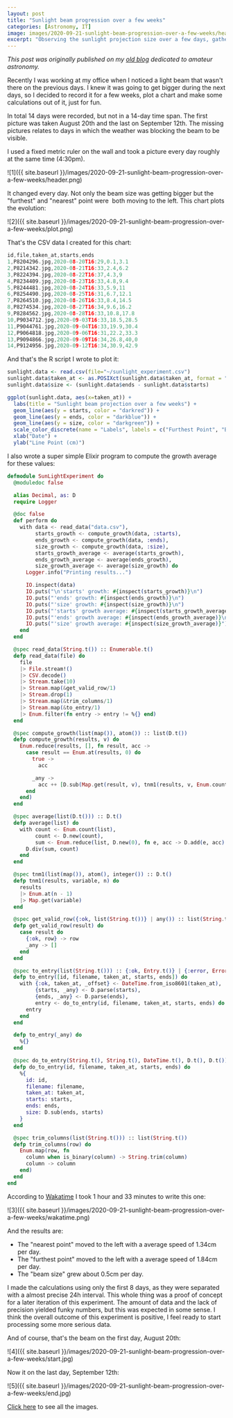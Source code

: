 ```yaml
---
layout: post
title: "Sunlight beam progression over a few weeks"
categories: [Astronomy, IT]
image: images/2020-09-21-sunlight-beam-progression-over-a-few-weeks/header.png
excerpt: "Observing the sunlight projection size over a few days, gathering data and later processing it."
---
```


*This post was originally published on my [old blog](https://boredprogrammer.postach.io/post/sunlight-beam-progression-over-a-few-weeks) dedicated to amateur astronomy.*

Recently I was working at my office when I noticed a light beam that wasn't there on the previous days. I knew it was going to get bigger during the next days, so I decided to record it for a few weeks, plot a chart and make some calculations out of it, just for fun.

In total 14 days were recorded, but not in a 14-day time span. The first picture was taken August 20th and the last on September 12th. The missing pictures relates to days in which the weather was blocking the beam to be visible.

I used a fixed metric ruler on the wall and took a picture every day roughly at the same time (4:30pm).

![1]({{ site.baseurl }}/images/2020-09-21-sunlight-beam-progression-over-a-few-weeks/header.png)

It changed every day. Not only the beam size was getting bigger but the "furthest" and "nearest" point were  both moving to the left. This chart plots the evolution:

![2]({{ site.baseurl }}/images/2020-09-21-sunlight-beam-progression-over-a-few-weeks/plot.png)

That's the CSV data I created for this chart:
```c++
id,file,taken_at,starts,ends
1,P8204296.jpg,2020-08-20T16:29,0.1,3.1
2,P8214342.jpg,2020-08-21T16:33,2.4,6.2
3,P8224394.jpg,2020-08-22T16:37,4.3,9
4,P8234409.jpg,2020-08-23T16:33,4.8,9.4
5,P8244481.jpg,2020-08-24T16:33,5.9,11
6,P8254490.jpg,2020-08-25T16:31,6.7,12.1
7,P8264510.jpg,2020-08-26T16:33,8.4,14.5
8,P8274534.jpg,2020-08-27T16:34,9.6,16.2
9,P8284562.jpg,2020-08-28T16:33,10.8,17.8
10,P9034712.jpg,2020-09-03T16:33,18.5,28.5
11,P9044761.jpg,2020-09-04T16:33,19.9,30.4
12,P9064818.jpg,2020-09-06T16:31,22.2,33.3
13,P9094866.jpg,2020-09-09T16:34,26.8,40,0
14,P9124956.jpg,2020-09-12T16:34,30.9,42.9
```

And that's the R script I wrote to plot it:
```r
sunlight.data <- read.csv(file="~/sunlight_experiment.csv")
sunlight.data$taken_at <- as.POSIXct(sunlight.data$taken_at, format = "%Y-%m-%dT%H:%M", tz = "America/Maceio")
sunlight.data$size <- (sunlight.data$ends - sunlight.data$starts)

ggplot(sunlight.data, aes(x=taken_at)) +
  labs(title = "Sunlight beam projection over a few weeks") +
  geom_line(aes(y = starts, color = "darkred")) +
  geom_line(aes(y = ends, color = "darkblue")) +
  geom_line(aes(y = size, color = "darkgreen")) +
  scale_color_discrete(name = "Labels", labels = c("Furthest Point", "Beam Size", "Nearest Point")) +
  xlab("Date") +
  ylab("Line Point (cm)")
```

I also wrote a super simple Elixir program to compute the growth average for these values:
```elixir
defmodule SunLightExperiment do
  @moduledoc false

  alias Decimal, as: D
  require Logger

  @doc false
  def perform do
    with data <- read_data("data.csv"),
         starts_growth <- compute_growth(data, :starts),
         ends_growth <- compute_growth(data, :ends),
         size_growth <- compute_growth(data, :size),
         starts_growth_average <- average(starts_growth),
         ends_growth_average <- average(ends_growth),
         size_growth_average <- average(size_growth) do
      Logger.info("Printing results...")

      IO.inspect(data)
      IO.puts("\n'starts' growth: #{inspect(starts_growth)}\n")
      IO.puts("'ends' growth: #{inspect(ends_growth)}\n")
      IO.puts("'size' growth: #{inspect(size_growth)}\n")
      IO.puts("'starts' growth average: #{inspect(starts_growth_average)}\n")
      IO.puts("'ends' growth average: #{inspect(ends_growth_average)}\n")
      IO.puts("'size' growth average: #{inspect(size_growth_average)}")
    end
  end

  @spec read_data(String.t()) :: Enumerable.t()
  defp read_data(file) do
    file
    |> File.stream!()
    |> CSV.decode()
    |> Stream.take(10)
    |> Stream.map(&get_valid_row/1)
    |> Stream.drop(1)
    |> Stream.map(&trim_columns/1)
    |> Stream.map(&to_entry/1)
    |> Enum.filter(fn entry -> entry != %{} end)
  end

  @spec compute_growth(list(map()), atom()) :: list(D.t())
  defp compute_growth(results, v) do
    Enum.reduce(results, [], fn result, acc ->
      case result == Enum.at(results, 0) do
        true ->
          acc

        _any ->
          acc ++ [D.sub(Map.get(result, v), tnm1(results, v, Enum.count(acc) + 1))]
      end
    end)
  end

  @spec average(list(D.t())) :: D.t()
  defp average(list) do
    with count <- Enum.count(list),
         count <- D.new(count),
         sum <- Enum.reduce(list, D.new(0), fn e, acc -> D.add(e, acc) end) do
      D.div(sum, count)
    end
  end

  @spec tnm1(list(map()), atom(), integer()) :: D.t()
  defp tnm1(results, variable, n) do
    results
    |> Enum.at(n - 1)
    |> Map.get(variable)
  end

  @spec get_valid_row({:ok, list(String.t())} | any()) :: list(String.t())
  defp get_valid_row(result) do
    case result do
      {:ok, row} -> row
      _any -> []
    end
  end

  @spec to_entry(list(String.t())) :: {:ok, Entry.t()} | {:error, Error.t()}
  defp to_entry([id, filename, taken_at, starts, ends]) do
    with {:ok, taken_at, _offset} <- DateTime.from_iso8601(taken_at),
         {starts, _any} <- D.parse(starts),
         {ends, _any} <- D.parse(ends),
         entry <- do_to_entry(id, filename, taken_at, starts, ends) do
      entry
    end
  end

  defp to_entry(_any) do
    %{}
  end

  @spec do_to_entry(String.t(), String.t(), DateTime.t(), D.t(), D.t()) :: map()
  defp do_to_entry(id, filename, taken_at, starts, ends) do
    %{
      id: id,
      filename: filename,
      taken_at: taken_at,
      starts: starts,
      ends: ends,
      size: D.sub(ends, starts)
    }
  end

  @spec trim_columns(list(String.t())) :: list(String.t())
  defp trim_columns(row) do
    Enum.map(row, fn
      column when is_binary(column) -> String.trim(column)
      column -> column
    end)
  end
end
```

According to [Wakatime](https://wakatime.com/@fschuindt/projects/kaxfupdexq?start=2020-09-20&end=2020-09-20) I took 1 hour and 33 minutes to write this one:

![3]({{ site.baseurl }}/images/2020-09-21-sunlight-beam-progression-over-a-few-weeks/wakatime.png)

And the results are:
- The "nearest point" moved to the left with a average speed of 1.34cm per day.
- The "furthest point" moved to the left with a average speed of 1.84cm per day.
- The "beam size" grew about 0.5cm per day.

I made the calculations using only the first 8 days, as they were separated with a almost precise 24h interval. This whole thing was a proof of concept for a later iteration of this experiment. The amount of data and the lack of precision yielded funky numbers, but this was expected in some sense. I think the overall outcome of this experiment is positive, I feel ready to start processing some more serious data.

And of course, that's the beam on the first day, August 20th:

![4]({{ site.baseurl }}/images/2020-09-21-sunlight-beam-progression-over-a-few-weeks/start.jpg)

Now it on the last day, September 12th:

![5]({{ site.baseurl }}/images/2020-09-21-sunlight-beam-progression-over-a-few-weeks/end.jpg)

[Click here](https://postimg.cc/gallery/GCX379B) to see all the images.
